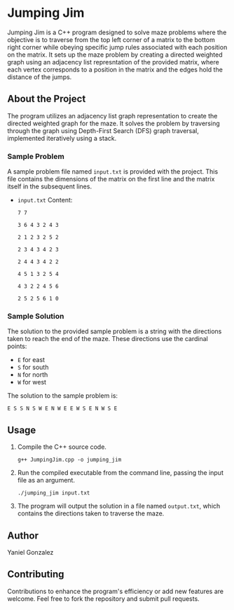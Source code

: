 # Jumping Jim

Jumping Jim is a C++ program designed to solve maze problems where the objective is to traverse from the top left corner of a matrix to the bottom right corner while obeying specific jump rules associated with each position on the matrix. It sets up the maze problem by creating a directed weighted graph using an adjacency list represntation of the provided matrix, where each vertex corresponds to a position in the matrix and the edges hold the distance of the jumps.

## About the Project

The program utilizes an adjacency list graph representation to create the directed weighted graph for the maze. It solves the problem by traversing through the graph using Depth-First Search (DFS) graph traversal, implemented iteratively using a stack.

### Sample Problem

A sample problem file named `input.txt` is provided with the project. This file contains the dimensions of the matrix on the first line and the matrix itself in the subsequent lines.

- `input.txt` Content:

  `7 7`

  `3 6 4 3 2 4 3`

  `2 1 2 3 2 5 2`

  `2 3 4 3 4 2 3`

  `2 4 4 3 4 2 2`

  `4 5 1 3 2 5 4`

  `4 3 2 2 4 5 6`

  `2 5 2 5 6 1 0`


### Sample Solution

The solution to the provided sample problem is a string with the directions taken to reach the end of the maze. These directions use the cardinal points:
- `E` for east
- `S` for south
- `N` for north
- `W` for west

The solution to the sample problem is:

`E S S N S W E N W E E W S E N W S E`

## Usage

1. Compile the C++ source code.
    
    `g++ JumpingJim.cpp -o jumping_jim`

2. Run the compiled executable from the command line, passing the input file as an argument.

    `./jumping_jim input.txt`

3. The program will output the solution in a file named `output.txt`, which contains the directions taken to traverse the maze.

## Author
Yaniel Gonzalez

## Contributing

Contributions to enhance the program's efficiency or add new features are welcome. Feel free to fork the repository and submit pull requests.

